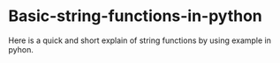 # Basic-string-functions-in-python
Here is a quick and short explain of string functions by using example in pyhon.
